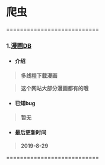 # 爬虫

===========================
### 1.[漫画DB](https://www.manhuadb.com/)

 - #### **介绍**
> **多线程下载漫画**

> **这个网站大部分漫画都有的哦**

- #### **已知bug**
> **暂无**

- #### **最后更新时间**
> **2019-8-29** 

===========================
